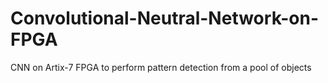 # Convolutional-Neutral-Network-on-FPGA
CNN on Artix-7 FPGA to perform pattern detection from a pool of objects
